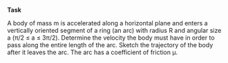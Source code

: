 **Task**

A body of mass m is accelerated along a horizontal plane and enters a vertically oriented segment of a ring (an arc) with radius R and angular size a (π/2 ≤ a ≤ 3π/2). Determine the velocity the body must have in order to pass along the entire length of the arc. Sketch the trajectory of the body after it leaves the arc. The arc has a coefficient of friction μ.
